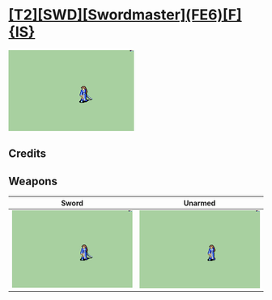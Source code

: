 # [\[T2\]\[SWD\]\[Swordmaster\]\(FE6\)\[F\]{IS}](../%5BT2%5D%5BSWD%5D%5BSwordmaster%5D(FE6)%5BF%5D%7BIS%7D)

<img src="./1.%20Sword/Sword_000.png" alt="[T2][SWD][Swordmaster](FE6)[F]{IS} standing" />

## Credits



## Weapons


|Sword |Unarmed |
|  :---: | :---: |
| <img alt="Sword animation" src="./1.%20Sword/Sword.gif" /> | <img alt="Unarmed animation" src="./8.%20Unarmed/Unarmed.gif" /> |
